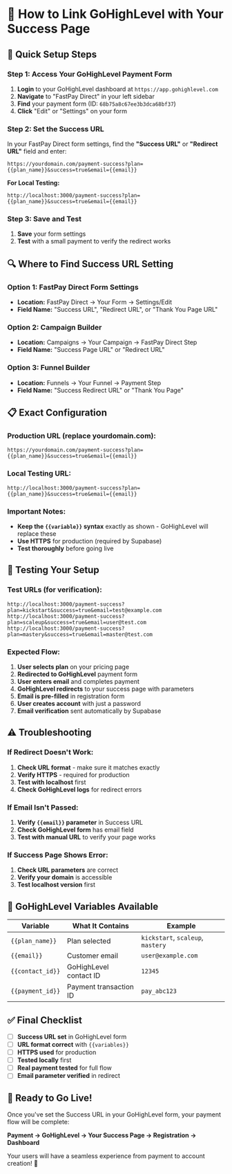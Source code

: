 # 🔗 **How to Link GoHighLevel with Your Success Page**

## **🎯 Quick Setup Steps**

### **Step 1: Access Your GoHighLevel Payment Form**

1. **Login** to your GoHighLevel dashboard at `https://app.gohighlevel.com`
2. **Navigate** to "FastPay Direct" in your left sidebar
3. **Find** your payment form (ID: `68b75a8c67ee3b3dca68bf37`)
4. **Click** "Edit" or "Settings" on your form

### **Step 2: Set the Success URL**

In your FastPay Direct form settings, find the **"Success URL"** or **"Redirect URL"** field and enter:

```
https://yourdomain.com/payment-success?plan={{plan_name}}&success=true&email={{email}}
```

**For Local Testing:**
```
http://localhost:3000/payment-success?plan={{plan_name}}&success=true&email={{email}}
```

### **Step 3: Save and Test**

1. **Save** your form settings
2. **Test** with a small payment to verify the redirect works

## **🔍 Where to Find Success URL Setting**

### **Option 1: FastPay Direct Form Settings**
- **Location:** FastPay Direct → Your Form → Settings/Edit
- **Field Name:** "Success URL", "Redirect URL", or "Thank You Page URL"

### **Option 2: Campaign Builder**
- **Location:** Campaigns → Your Campaign → FastPay Direct Step
- **Field Name:** "Success Page URL" or "Redirect URL"

### **Option 3: Funnel Builder**
- **Location:** Funnels → Your Funnel → Payment Step
- **Field Name:** "Success Redirect URL" or "Thank You Page"

## **📋 Exact Configuration**

### **Production URL (replace yourdomain.com):**
```
https://yourdomain.com/payment-success?plan={{plan_name}}&success=true&email={{email}}
```

### **Local Testing URL:**
```
http://localhost:3000/payment-success?plan={{plan_name}}&success=true&email={{email}}
```

### **Important Notes:**
- **Keep the `{{variable}}` syntax** exactly as shown - GoHighLevel will replace these
- **Use HTTPS** for production (required by Supabase)
- **Test thoroughly** before going live

## **🧪 Testing Your Setup**

### **Test URLs (for verification):**
```
http://localhost:3000/payment-success?plan=kickstart&success=true&email=test@example.com
http://localhost:3000/payment-success?plan=scaleup&success=true&email=user@test.com
http://localhost:3000/payment-success?plan=mastery&success=true&email=master@test.com
```

### **Expected Flow:**
1. **User selects plan** on your pricing page
2. **Redirected to GoHighLevel** payment form
3. **User enters email** and completes payment
4. **GoHighLevel redirects** to your success page with parameters
5. **Email is pre-filled** in registration form
6. **User creates account** with just a password
7. **Email verification** sent automatically by Supabase

## **⚠️ Troubleshooting**

### **If Redirect Doesn't Work:**
1. **Check URL format** - make sure it matches exactly
2. **Verify HTTPS** - required for production
3. **Test with localhost** first
4. **Check GoHighLevel logs** for redirect errors

### **If Email Isn't Passed:**
1. **Verify `{{email}}` parameter** in Success URL
2. **Check GoHighLevel form** has email field
3. **Test with manual URL** to verify your page works

### **If Success Page Shows Error:**
1. **Check URL parameters** are correct
2. **Verify your domain** is accessible
3. **Test localhost version** first

## **🎯 GoHighLevel Variables Available**

| **Variable** | **What It Contains** | **Example** |
|-------------|---------------------|-------------|
| `{{plan_name}}` | Plan selected | `kickstart`, `scaleup`, `mastery` |
| `{{email}}` | Customer email | `user@example.com` |
| `{{contact_id}}` | GoHighLevel contact ID | `12345` |
| `{{payment_id}}` | Payment transaction ID | `pay_abc123` |

## **✅ Final Checklist**

- [ ] **Success URL set** in GoHighLevel form
- [ ] **URL format correct** with `{{variables}}`
- [ ] **HTTPS used** for production
- [ ] **Tested locally** first
- [ ] **Real payment tested** for full flow
- [ ] **Email parameter verified** in redirect

## **🚀 Ready to Go Live!**

Once you've set the Success URL in your GoHighLevel form, your payment flow will be complete:

**Payment → GoHighLevel → Your Success Page → Registration → Dashboard**

Your users will have a seamless experience from payment to account creation! 🎉
